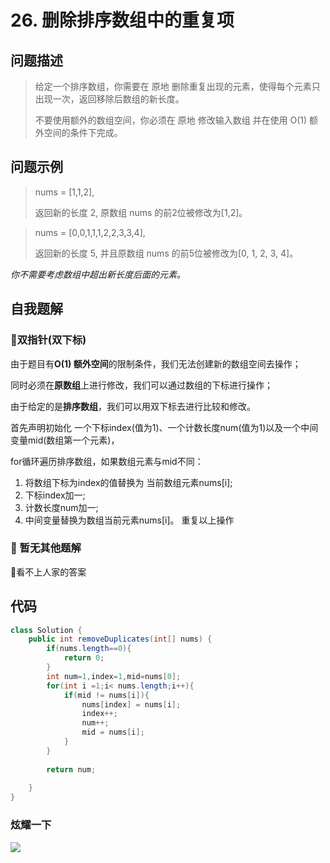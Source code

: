 # 26. 删除排序数组中的重复项
问题描述
----
> 给定一个排序数组，你需要在 原地 删除重复出现的元素，使得每个元素只出现一次，返回移除后数组的新长度。
> 
> 不要使用额外的数组空间，你必须在 原地 修改输入数组 并在使用 O(1) 额外空间的条件下完成。

问题示例
----
> nums = [1,1,2], 
> 
> 返回新的长度 2, 原数组 nums 的前2位被修改为[1,2]。 



> nums = [0,0,1,1,1,2,2,3,3,4],
> 
> 返回新的长度 5, 并且原数组 nums 的前5位被修改为[0, 1, 2, 3, 4]。

*你不需要考虑数组中超出新长度后面的元素。*


自我题解
----
### 🦄双指针(双下标)

由于题目有**O(1) 额外空间**的限制条件，我们无法创建新的数组空间去操作；

同时必须在**原数组**上进行修改，我们可以通过数组的下标进行操作；

由于给定的是**排序数组**，我们可以用双下标去进行比较和修改。

首先声明初始化 一个下标index(值为1)、一个计数长度num(值为1)以及一个中间变量mid(数组第一个元素)，

for循环遍历排序数组，如果数组元素与mid不同：
1. 将数组下标为index的值替换为 当前数组元素nums[i];
2. 下标index加一;
3. 计数长度num加一;
4. 中间变量替换为数组当前元素nums[i]。
重复以上操作

### 🧚‍ 暂无其他题解

🤣看不上人家的答案


代码
----
```java
class Solution {
    public int removeDuplicates(int[] nums) {
        if(nums.length==0){
            return 0;
        }
        int num=1,index=1,mid=nums[0];
        for(int i =1;i< nums.length;i++){
            if(mid != nums[i]){
                nums[index] = nums[i];
                index++;
                num++;
                mid = nums[i];
            }
        }
        
        return num;
        
    }
}
```
 
### 炫耀一下

![](https://cdn.jsdelivr.net/gh/occlive/ImageStore//javabase/26.png)
